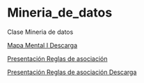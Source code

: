 # Mineria_de_datos
Clase Mineria de datos

[Mapa Mental I Descarga](https://github.com/Orlanndo98/Mineria_de_datos/files/5265803/MapaMental_1_1668598.pdf)

[Presentación Reglas de asociación](https://github.com/Orlanndo98/Mineria_de_datos/issues/1 )

[Presentación Reglas de asociación Descarga](https://github.com/Orlanndo98/Mineria_de_datos/files/5236686/Reglas.de.asociacion.pptx )
